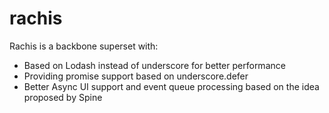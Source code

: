 rachis
======

Rachis is a backbone superset with:

* Based on Lodash instead of underscore for better performance
* Providing promise support based on underscore.defer
* Better Async UI support and event queue processing based on the idea proposed by Spine

